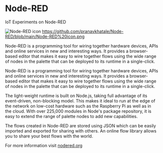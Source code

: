 # Node-RED
IoT Experiments on Node-RED

![Node-RED icon](https://github.com/pranavkhatale/Node-RED/blob/main/Node-RED%20icon.png=100x20?raw=true)
https://github.com/pranavkhatale/Node-RED/blob/main/Node-RED%20icon.png

Node-RED is a programming tool for wiring together hardware devices, APIs and online services in new and interesting ways. It provides a browser-based editor that makes it easy to wire together flows using the wide range of nodes in the palette that can be deployed to its runtime in a single-click.

Node-RED is a programming tool for wiring together hardware devices, APIs and online services in new and interesting ways. It provides a browser-based editor that makes it easy to wire together flows using the wide range of nodes in the palette that can be deployed to its runtime in a single-click.

The light-weight runtime is built on Node.js, taking full advantage of its event-driven, non-blocking model. This makes it ideal to run at the edge of the network on low-cost hardware such as the Raspberry Pi as well as in the cloud. With over 225,000 modules in Node's package repository, it is easy to extend the range of palette nodes to add new capabilities.

The flows created in Node-RED are stored using JSON which can be easily imported and exported for sharing with others. An online flow library allows you to share your best flows with the world.

For more information visit [nodered.org](https://nodered.org/)
